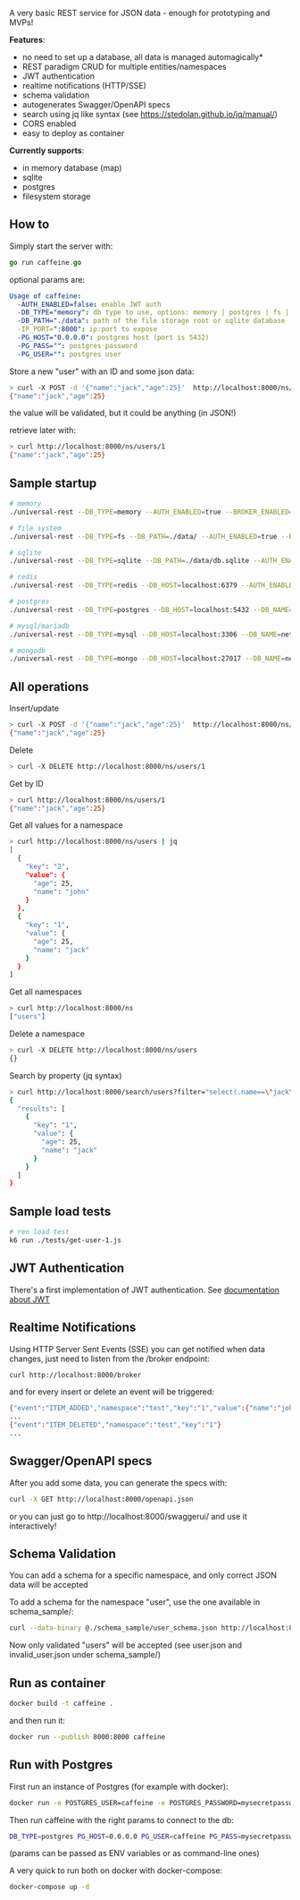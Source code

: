 A very basic REST service for JSON data - enough for prototyping and MVPs!

**Features**:

- no need to set up a database, all data is managed automagically*
- REST paradigm CRUD for multiple entities/namespaces
- JWT authentication
- realtime notifications (HTTP/SSE)
- schema validation
- autogenerates Swagger/OpenAPI specs
- search using jq like syntax (see https://stedolan.github.io/jq/manual/)
- CORS enabled
- easy to deploy as container

**Currently supports**:

- in memory database (map)
- sqlite
- postgres
- filesystem storage


## How to

Simply start the server with:

```go
go run caffeine.go
```

optional params are:

```yaml
Usage of caffeine:
  -AUTH_ENABLED=false: enable JWT auth
  -DB_TYPE="memory": db type to use, options: memory | postgres | fs | sqlite
  -DB_PATH="./data": path of the file storage root or sqlite database
  -IP_PORT=":8000": ip:port to expose
  -PG_HOST="0.0.0.0": postgres host (port is 5432)
  -PG_PASS="": postgres password
  -PG_USER="": postgres user
```

Store a new "user" with an ID and some json data:

```sh
> curl -X POST -d '{"name":"jack","age":25}'  http://localhost:8000/ns/users/1
{"name":"jack","age":25}
```

the value will be validated, but it could be anything (in JSON!)

retrieve later with:

```sh
> curl http://localhost:8000/ns/users/1
{"name":"jack","age":25}
```

## Sample startup

```sh
# memory
./universal-rest --DB_TYPE=memory --AUTH_ENABLED=true --BROKER_ENABLED=true
```

```sh
# file system
./universal-rest --DB_TYPE=fs --DB_PATH=./data/ --AUTH_ENABLED=true --BROKER_ENABLED=true
```

```sh
# sqlite
./universal-rest --DB_TYPE=sqlite --DB_PATH=./data/db.sqlite --AUTH_ENABLED=true --BROKER_ENABLED=true
```

```sh
# redis
./universal-rest --DB_TYPE=redis --DB_HOST=localhost:6379 --AUTH_ENABLED=true --BROKER_ENABLED=true
```

```sh
# postgres
./universal-rest --DB_TYPE=postgres --DB_HOST=localhost:5432 --DB_NAME=nettruyen --DB_USER=postgres --DB_PASS=postgres --AUTH_ENABLED=true --BROKER_ENABLED=true
```

```sh
# mysql/mariadb
./universal-rest --DB_TYPE=mysql --DB_HOST=localhost:3306 --DB_NAME=nettruyen --DB_USER=divawallet --DB_PASS=divawallet --AUTH_ENABLED=true --BROKER_ENABLED=true
```

```sh
# mongodb
./universal-rest --DB_TYPE=mongo --DB_HOST=localhost:27017 --DB_NAME=nettruyen --AUTH_ENABLED=true --BROKER_ENABLED=true
```

## All operations

Insert/update

```sh
> curl -X POST -d '{"name":"jack","age":25}'  http://localhost:8000/ns/users/1
{"name":"jack","age":25}
```

Delete

```sh
> curl -X DELETE http://localhost:8000/ns/users/1
```

Get by ID

```sh
> curl http://localhost:8000/ns/users/1
{"name":"jack","age":25}
```

Get all values for a namespace

```sh
> curl http://localhost:8000/ns/users | jq 
[
  {
    "key": "2",
    "value": {
      "age": 25,
      "name": "john"
    }
  },
  {
    "key": "1",
    "value": {
      "age": 25,
      "name": "jack"
    }
  }
]
```

Get all namespaces

```sh
> curl http://localhost:8000/ns
["users"]
```

Delete a namespace

```sh
> curl -X DELETE http://localhost:8000/ns/users
{}
```

Search by property (jq syntax)

```sh
> curl http://localhost:8000/search/users?filter="select(.name==\"jack\")"  | jq
{
  "results": [
    {
      "key": "1",
      "value": {
        "age": 25,
        "name": "jack"
      }
    }
  ]
}
```

## Sample load tests

```sh
# ren load test
k6 run ./tests/get-user-1.js
```

## JWT Authentication

There's a first implementation of JWT authentication. See [documentation about JWT](JWT.md)

## Realtime Notifications

Using HTTP Server Sent Events (SSE) you can get notified when data changes, just need to listen from the /broker endpoint:

```sh
curl http://localhost:8000/broker
```

and for every insert or delete an event will be triggered:

```sh
{"event":"ITEM_ADDED","namespace":"test","key":"1","value":{"name":"john"}}
...
{"event":"ITEM_DELETED","namespace":"test","key":"1"}
...
```

## Swagger/OpenAPI specs

After you add some data, you can generate the specs with:

```sh
curl -X GET http://localhost:8000/openapi.json
```

or you can just go to http://localhost:8000/swaggerui/ and use it interactively!

## Schema Validation

You can add a schema for a specific namespace, and only correct JSON data will be accepted

To add a schema for the namespace "user", use the one available in schema_sample/:

```sh
curl --data-binary @./schema_sample/user_schema.json http://localhost:8000/schema/users
```

Now only validated "users" will be accepted (see user.json and invalid_user.json under schema_sample/)

## Run as container

```sh
docker build -t caffeine .
```

and then run it:

```sh
docker run --publish 8000:8000 caffeine
```

## Run with Postgres

First run an instance of Postgres (for example with docker):

```sh
docker run -e POSTGRES_USER=caffeine -e POSTGRES_PASSWORD=mysecretpassword -p 5432:5432 -d postgres:latest
```

Then run caffeine with the right params to connect to the db:

```sh
DB_TYPE=postgres PG_HOST=0.0.0.0 PG_USER=caffeine PG_PASS=mysecretpassword go run caffeine.go
```

(params can be passed as ENV variables or as command-line ones)

A very quick to run both on docker with docker-compose:

```sh
docker-compose up -d
```
